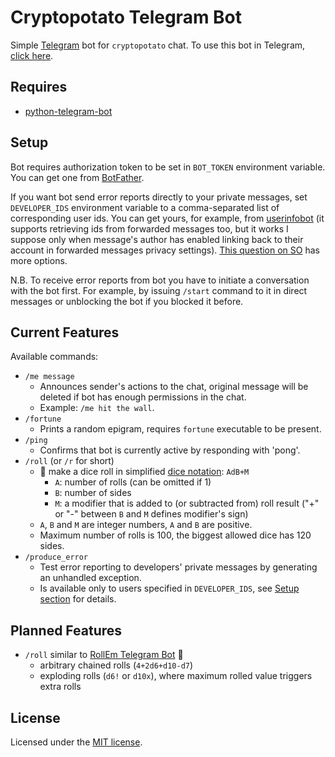 # Cryptopotato Telegram Bot
Simple [Telegram](https://telegram.org) bot for `cryptopotato` chat. To use this bot in Telegram, [click here](https://telegram.me/devpotato_bot).

## Requires
* [python-telegram-bot](https://github.com/python-telegram-bot/python-telegram-bot)

## Setup
Bot requires authorization token to be set in `BOT_TOKEN` environment variable. You can get one from [BotFather](https://telegram.me/botfather).

If you want bot send error reports directly to your private messages, set `DEVELOPER_IDS` environment variable to a comma-separated list of corresponding user ids. You can get yours, for example, from [userinfobot](https://t.me/userinfobot) (it supports retrieving ids from forwarded messages too, but it works I suppose only when message's author has enabled linking back to their account in forwarded messages privacy settings). [This question on SO](https://stackoverflow.com/questions/32683992/find-out-my-own-user-id-for-sending-a-message-with-telegram-api) has more options.

N.B. To receive error reports from bot you have to initiate a conversation with the bot first. For example, by issuing `/start` command to it in direct messages or unblocking the bot if you blocked it before.

## Current Features
Available commands:
* `/me message`
    - Announces sender's actions to the chat, original message will be deleted if bot has enough permissions in the chat.
    - Example: `/me hit the wall`.
* `/fortune`
    - Prints a random epigram, requires `fortune` executable to be present.
* `/ping`
    - Confirms that bot is currently active by responding with 'pong'.
* `/roll` (or `/r` for short)
    - 🚧 make a dice roll in simplified [dice notation](https://en.wikipedia.org/wiki/Dice_notation): `AdB+M`
        - `A`: number of rolls (can be omitted if 1)
        - `B`: number of sides
        - `M`: a modifier that is added to (or subtracted from) roll result ("+" or "-" between `B` and `M` defines modifier's sign)
    - `A`, `B` and `M` are integer numbers, `A` and `B` are positive.
    - Maximum number of rolls is 100, the biggest allowed dice has 120 sides.
* `/produce_error`
    - Test error reporting to developers' private messages by generating an unhandled exception.
    - Is available only to users specified in `DEVELOPER_IDS`, see [Setup section](#setup) for details.

## Planned Features
* `/roll` similar to [RollEm Telegram Bot](https://github.com/treetrnk/rollem-telegram-bot) 🚧
    - arbitrary chained rolls (`4+2d6+d10-d7`)
    - exploding rolls (`d6!` or `d10x`), where maximum rolled value triggers extra rolls

## License

Licensed under the [MIT license](LICENSE).
